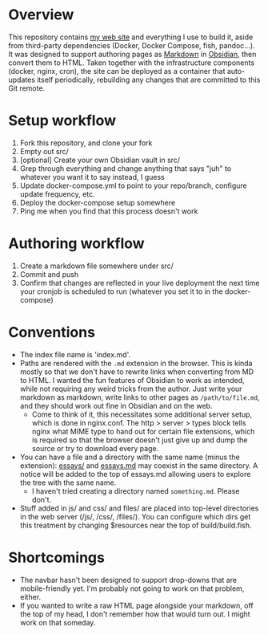 # Overview

This repository contains [my web site](https://juh.gay) and everything I use to build it, aside from third-party dependencies (Docker, Docker Compose, fish, pandoc...). It was designed to support authoring pages as [Markdown](https://www.markdownguide.org/basic-syntax/) in [Obsidian](https://obsidian.md/), then convert them to HTML. Taken together with the infrastructure components (docker, nginx, cron), the site can be deployed as a container that auto-updates itself periodically, rebuilding any changes that are committed to this Git remote.

# Setup workflow

1. Fork this repository, and clone your fork
2. Empty out src/
3. [optional] Create your own Obsidian vault in src/
4. Grep through everything and change anything that says "juh" to whatever you want it to say instead, I guess
5. Update docker-compose.yml to point to your repo/branch, configure update frequency, etc.
6. Deploy the docker-compose setup somewhere
7. Ping me when you find that this process doesn't work

# Authoring workflow

1. Create a markdown file somewhere under src/
2. Commit and push
3. Confirm that changes are reflected in your live deployment the next time your cronjob is scheduled to run (whatever you set it to in the docker-compose)

# Conventions

- The index file name is 'index.md'.
- Paths are rendered with the `.md` extension in the browser. This is kinda mostly so that we don't have to rewrite links when converting from MD to HTML. I wanted the fun features of Obsidian to work as intended, while not requiring any weird tricks from the author. Just write your markdown as markdown, write links to other pages as `/path/to/file.md`, and they should work out fine in Obsidian and on the web.
    - Come to think of it, this necessitates some additional server setup, which is done in nginx.conf. The http > server > types block tells nginx what MIME type to hand out for certain file extensions, which is required so that the browser doesn't just give up and dump the source or try to download every page.
- You can have a file and a directory with the same name (minus the extension): [essays/](https://juh.gay/essays/) and [essays.md](https://juh.gay/essays.md) may coexist in the same directory. A notice will be added to the top of essays.md allowing users to explore the tree with the same name.
    - I haven't tried creating a directory named `something.md`. Please don't.
- Stuff added in js/ and css/ and files/ are placed into top-level directories in the web server (/js/, /css/, /files/). You can configure which dirs get this treatment by changing $resources near the top of build/build.fish.

# Shortcomings

- The navbar hasn't been designed to support drop-downs that are mobile-friendly yet. I'm probably not going to work on that problem, either.
- If you wanted to write a raw HTML page alongside your markdown, off the top of my head, I don't remember how that would turn out. I might work on that someday.

